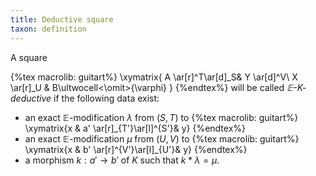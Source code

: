 ```yaml
---
title: Deductive square
taxon: definition
---
```


A square

{%tex macrolib: guitart%}
\xymatrix{
  A \ar[r]^T\ar[d]_S& Y \ar[d]^V\\
  X \ar[r]_U & B\ultwocell<\omit>{\varphi}
}
{%endtex%}
will be called *$\mathbb E$-$K$-deductive* if the following data exist:

- an exact $\mathbb E$-modification $\lambda$ from $(S,T)$ to
  {%tex macrolib: guitart%}
  \xymatrix{x & a' \ar[r]_{T'}\ar[l]^{S'}& y}
  {%endtex%}
- an exact $\mathbb E$-modification $\mu$ from $(U,V)$ to
  {%tex macrolib: guitart%}
  \xymatrix{x & b' \ar[r]^{V'}\ar[l]_{U'}& y}
  {%endtex%}
- a morphism $k : a'\to b'$ of $K$ such that $k * \lambda=\mu$.